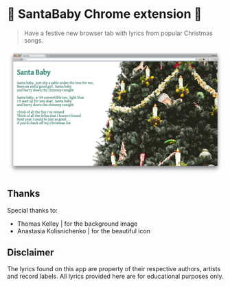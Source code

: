 # :santa: SantaBaby Chrome extension :santa:

> Have a festive new browser tab with lyrics from popular Christmas songs.

<img src="images/screenshot.png" width="580">

## Thanks

Special thanks to:
- Thomas Kelley | for the background image
- Anastasia Kolisnichenko | for the beautiful icon

## Disclaimer

The lyrics found on this app are property of their respective authors, artists and record labels. All lyrics provided here are for educational purposes only.
